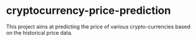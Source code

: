 # cryptocurrency-price-prediction

This project aims at predicting the price of various crypto-currencies based on the historical price data.
